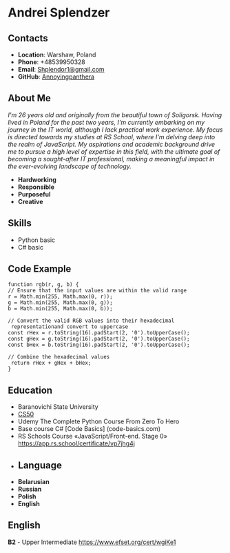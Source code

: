 # **Andrei Splendzer**
## **Contacts**
* **Location**: Warshaw, Poland
* **Phone**: +48539950328
* **Email**: Shplendor1@gmail.com
* **GitHub**: [Annoyingpanthera](https://github.com/Annoyingpanthera)
## **About Me**
_I'm 26 years old and originally from the beautiful town of Soligorsk. Having lived in Poland for the past two years, I'm currently embarking on my journey in the IT world, although I lack practical work experience. My focus is directed towards my studies at RS School, where I'm delving deep into the realm of JavaScript. My aspirations and academic background drive me to pursue a high level of expertise in this field, with the ultimate goal of becoming a sought-after IT professional, making a meaningful impact in the ever-evolving landscape of technology._
* **Hardworking**
* **Responsible**
* **Purposeful**
* **Creative**
## **Skills**
* Python basic
* C# basic
## **Code Example**
```
function rgb(r, g, b) {
// Ensure that the input values are within the valid range
r = Math.min(255, Math.max(0, r));
g = Math.min(255, Math.max(0, g));
b = Math.min(255, Math.max(0, b));

// Convert the valid RGB values into their hexadecimal
 representationand convert to uppercase
const rHex = r.toString(16).padStart(2, '0').toUpperCase();
const gHex = g.toString(16).padStart(2, '0').toUpperCase();
const bHex = b.toString(16).padStart(2, '0').toUpperCase();

// Combine the hexadecimal values
 return rHex + gHex + bHex;
}
```
## **Education**
* Baranovichi State University
* [CS50](https://www.youtube.com/channel/UCcabW7890RKJzL968QWEykA)
* Udemy The Complete Python Course From Zero To Hero
* Base course C# [Code Basics] (code-basics.com)
* RS Schools Course «JavaScript/Front-end. Stage 0» https://app.rs.school/certificate/vp7jhg4j
* ## **Language**
* **Belarusian**
* **Russian**
* **Polish**
* **English**
## **English**
**B2** - Upper Intermediate https://www.efset.org/cert/wgiKe1
